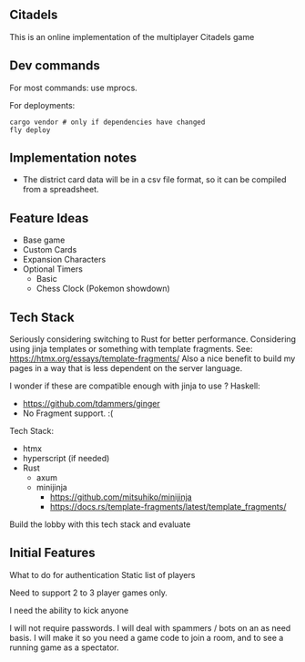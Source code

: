## Citadels
This is an online implementation of the multiplayer Citadels game

## Dev commands

For most commands: use mprocs.

For deployments:
```
cargo vendor # only if dependencies have changed
fly deploy
```

## Implementation notes

- The district card data will be in a csv file format, so it can be compiled from a spreadsheet.

## Feature Ideas
- Base game
- Custom Cards 
- Expansion Characters
- Optional Timers
    - Basic
    - Chess Clock (Pokemon showdown)

## Tech Stack 
Seriously considering switching to Rust for better performance.
Considering using jinja templates or something with template fragments. See: https://htmx.org/essays/template-fragments/
Also a nice benefit to build my pages in a way that is less dependent on the server language.

I wonder if these are compatible enough with jinja to use ?
Haskell:
- https://github.com/tdammers/ginger
- No Fragment support. :(

Tech Stack:
- htmx
- hyperscript (if needed)
- Rust
    - axum
    - minijinja
        - https://github.com/mitsuhiko/minijinja 
        - https://docs.rs/template-fragments/latest/template_fragments/
    
Build the lobby with this tech stack and evaluate


## Initial Features

What to do for authentication
Static list of players

Need to support 2 to 3 player games only.

I need the ability to kick anyone

I will not require passwords.
I will deal with spammers / bots on an as need basis.
I will make it so you need a game code to join a room, and to see a running game as a spectator.
